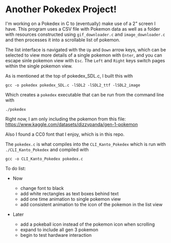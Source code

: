 # Another Pokedex Project!
I'm working on a Pokedex in C to (eventually) make use of a 2" screen I have. This program uses a CSV file with Pokemon data as well as a folder with resources constructed using `gif_downloader.c` and `image_downloader.c` and then processes it into a scrollable list of pokemon.

The list interface is navigated with the `Up` and `Down` arrow keys, which can be selected to view more details of a single pokemon with `Enter`, and you can escape sinle pokemon view with `Esc`. The `Left` and `Right` keys switch pages within the single pokemon view.

As is mentioned at the top of pokedex_SDL.c, I built this with 
```
gcc -o pokedex pokedex_SDL.c -lSDL2 -lSDL2_ttf -lSDL2_image
```
Which creates a `pokedex` executable that can be run from the command line with
```
./pokedex
```
Right now, I am only including the pokemon from this file: https://www.kaggle.com/datasets/dizzypanda/gen-1-pokemon

Also I found a CC0 font that I enjoy, which is in this repo.

The `pokedex.c` is what compiles into the `CLI_Kanto_Pokedex` which is run with `./CLI_Kanto_Pokedex` and compiled with 
```
gcc -o CLI_Kanto_Pokedex pokedex.c
```
To do list:
 * Now
   - change font to black
   - add white rectangles as text boxes behind text
   - add one time animation to single pokemon view
   - add consistent animation to the icon of the pokemon in the list view
   
 * Later
   - add a pokeball icon instead of the pokemon icon when scrolling
   - expand to include all gen 3 pokemon
   - begin to test hardware interaction
